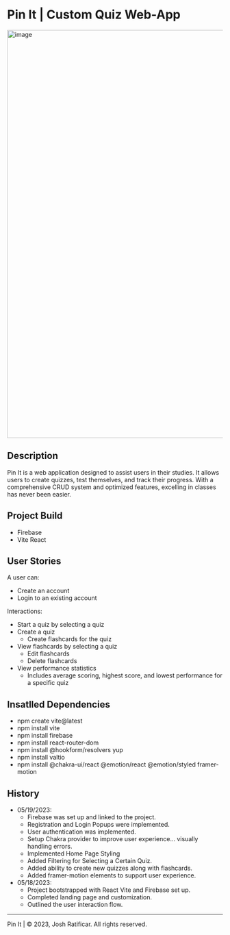 # Pin It | Custom Quiz Web-App 

<img width="953" alt="image" src="https://github.com/not-joosh/Pin-It/assets/105687297/d22a2914-c8e6-4254-bb47-5850c888b694">

## Description
Pin It is a web application designed to assist users in their studies. It allows users to create quizzes, test themselves, and track their progress. With a comprehensive CRUD system and optimized features, excelling in classes has never been easier.

## Project Build
- Firebase
- Vite React

## User Stories
A user can:
- Create an account
- Login to an existing account

Interactions:
- Start a quiz by selecting a quiz
- Create a quiz
  - Create flashcards for the quiz
- View flashcards by selecting a quiz
  - Edit flashcards
  - Delete flashcards
- View performance statistics
  - Includes average scoring, highest score, and lowest performance for a specific quiz

## Insatlled Dependencies
- npm create vite@latest
- npm install vite
- npm install firebase
- npm install react-router-dom
- npm install @hookform/resolvers yup
- npm install valtio
- npm install @chakra-ui/react @emotion/react @emotion/styled framer-motion
## History
- 05/19/2023:
  - Firebase was set up and linked to the project.
  - Registration and Login Popups were implemented.
  - User authentication was implemented.
  - Setup Chakra provider to improve user experience... visually handling errors.
  - Implemented Home Page Styling
  - Added Filtering for Selecting a Certain Quiz.
  - Added ability to create new quizzes along with flashcards.
  - Added framer-motion elements to support user experience.
- 05/18/2023:
  - Project bootstrapped with React Vite and Firebase set up.
  - Completed landing page and customization.
  - Outlined the user interaction flow.

---

Pin It | © 2023, Josh Ratificar. All rights reserved.
